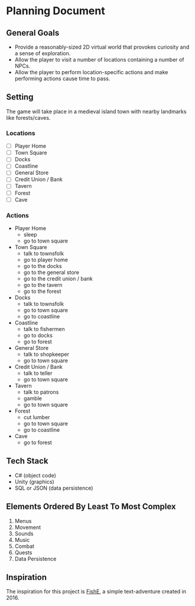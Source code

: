 # Planning Document
## General Goals
- Provide a reasonably-sized 2D virtual world that provokes curiosity and a sense of exploration.
- Allow the player to visit a number of locations containing a number of NPCs.
- Allow the player to perform location-specific actions and make performing actions cause time to pass.

## Setting
The game will take place in a medieval island town with nearby landmarks like forests/caves.

### Locations
- [ ] Player Home
- [ ] Town Square
- [ ] Docks
- [ ] Coastline
- [ ] General Store
- [ ] Credit Union / Bank
- [ ] Tavern
- [ ] Forest
- [ ] Cave

### Actions
- Player Home
  - sleep
  - go to town square
- Town Square
  - talk to townsfolk
  - go to player home
  - go to the docks
  - go to the general store
  - go to the credit union / bank
  - go to the tavern
  - go to the forest
- Docks
  - talk to townsfolk
  - go to town square
  - go to coastline
- Coastline
  - talk to fishermen
  - go to docks
  - go to forest
- General Store
  - talk to shopkeeper
  - go to town square
- Credit Union / Bank
  - talk to teller
  - go to town square
- Tavern
  - talk to patrons
  - gamble
  - go to town square
- Forest
  - cut lumber
  - go to town square
  - go to coastline
- Cave
  - go to forest
 
## Tech Stack
- C# (object code)
- Unity (graphics)
- SQL or JSON (data persistence)

## Elements Ordered By Least To Most Complex
1. Menus
1. Movement
1. Sounds
1. Music
1. Combat
1. Quests
1. Data Persistence

## Inspiration
The inspiration for this project is [FishE](https://github.com/Stephenson-Software/FishE), a simple text-adventure created in 2016.
